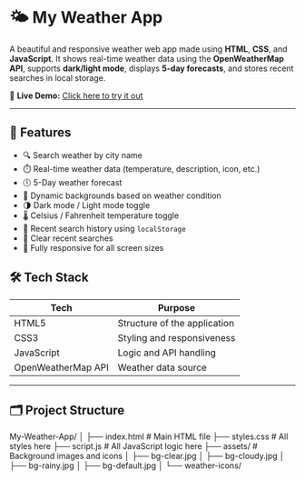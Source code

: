 # 🌤️ My Weather App

A beautiful and responsive weather web app made using **HTML**, **CSS**, and **JavaScript**. It shows real-time weather data using the **OpenWeatherMap API**, supports **dark/light mode**, displays **5-day forecasts**, and stores recent searches in local storage.

🔗 **Live Demo:** [Click here to try it out](https://bonkers23.github.io/My-Weather-App/)

---

## 🚀 Features

- 🔍 Search weather by city name
- ⏱️ Real-time weather data (temperature, description, icon, etc.)
- 🕔 5-Day weather forecast
- 🎨 Dynamic backgrounds based on weather condition
- 🌗 Dark mode / Light mode toggle
- 🌡️ Celsius / Fahrenheit temperature toggle
- 📍 Recent search history using `localStorage`
- 🧹 Clear recent searches
- 📱 Fully responsive for all screen sizes



## 🛠️ Tech Stack

| Tech        | Purpose                      |
|-------------|------------------------------|
| HTML5       | Structure of the application |
| CSS3        | Styling and responsiveness   |
| JavaScript  | Logic and API handling       |
| OpenWeatherMap API | Weather data source   |

---

## 🗂️ Project Structure

My-Weather-App/
│
├── index.html # Main HTML file
├── styles.css # All styles here
├── script.js # All JavaScript logic here
├── assets/ # Background images and icons
│ ├── bg-clear.jpg
│ ├── bg-cloudy.jpg
│ ├── bg-rainy.jpg
│ ├── bg-default.jpg
│ └── weather-icons/
